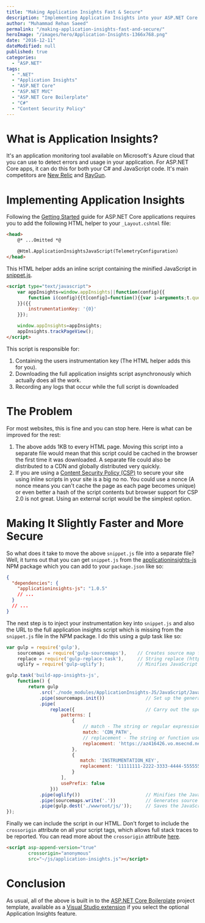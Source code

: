 ```yaml
---
title: "Making Application Insights Fast & Secure"
description: "Implementing Application Insights into your ASP.NET Core application with performance and security as a top priority in this advanced scenario."
author: "Muhammad Rehan Saeed"
permalink: "/making-application-insights-fast-and-secure/"
heroImage: "/images/hero/Application-Insights-1366x768.png"
date: "2016-12-11"
dateModified: null
published: true
categories:
  - "ASP.NET"
tags:
  - ".NET"
  - "Application Insights"
  - "ASP.NET Core"
  - "ASP.NET MVC"
  - "ASP.NET Core Boilerplate"
  - "C#"
  - "Content Security Policy"
---
```


# What is Application Insights?

It's an application monitoring tool available on Microsoft's Azure cloud that you can use to detect errors and usage in your application. For ASP.NET Core apps, it can do this for both your C# and JavaScript code. It's main competitors are [New Relic](https://newrelic.com/) and [RayGun](https://raygun.com/).

# Implementing Application Insights

Following the [Getting Started](https://github.com/Microsoft/ApplicationInsights-aspnetcore/wiki/Getting-Started) guide for ASP.NET Core applications requires you to add the following HTML helper to your `_Layout.cshtml` file:

```html
<head>
    @* ...Omitted *@

    @Html.ApplicationInsightsJavaScript(TelemetryConfiguration) 
</head>
```

This HTML helper adds an inline script containing the minified JavaScript in [snippet.js](https://github.com/Microsoft/ApplicationInsights-JS/blob/master/JavaScript/JavaScriptSDK/snippet.js).

```html
<script type="text/javascript">
    var appInsights=window.appInsights||function(config){{
        function i(config){{t[config]=function(){{var i=arguments;t.queue.push(function(){{t[config].apply(t,i)}})}}}}var t={{config:config}},u=document,e=window,o="script",s="AuthenticatedUserContext",h="start",c="stop",l="Track",a=l+"Event",v=l+"Page",y=u.createElement(o),r,f;y.src=config.url||"https://az416426.vo.msecnd.net/scripts/a/ai.0.js";u.getElementsByTagName(o)[0].parentNode.appendChild(y);try{{t.cookie=u.cookie}}catch(p){{}}for(t.queue=[],t.version="1.0",r=["Event","Exception","Metric","PageView","Trace","Dependency"];r.length;)i("track"+r.pop());return i("set"+s),i("clear"+s),i(h+a),i(c+a),i(h+v),i(c+v),i("flush"),config.disableExceptionTracking||(r="onerror",i("_"+r),f=e[r],e[r]=function(config,i,u,e,o){{var s=f&amp;&amp;f(config,i,u,e,o);return s!==!0&amp;&amp;t["_"+r](config,i,u,e,o),s}}),t
    }}({{
        instrumentationKey: '{0}'
    }});

    window.appInsights=appInsights;
    appInsights.trackPageView();
</script>
```

This script is responsible for:

1. Containing the users instrumentation key (The HTML helper adds this for you).
2. Downloading the full application insights script asynchronously which actually does all the work.
3. Recording any logs that occur while the full script is downloaded

# The Problem

For most websites, this is fine and you can stop here. Here is what can be improved for the rest:

1. The above adds 1KB to every HTML page. Moving this script into a separate file would mean that this script could be cached in the browser the first time it was downloaded. A separate file could also be distributed to a CDN and globally distributed very quickly.
2. If you are using a [Content Security Policy (CSP)](/content-security-policy-for-asp-net-mvc/) to secure your site using inline scripts in your site is a big no no. You could use a nonce (A nonce means you can't cache the page as each page becomes unique) or even better a hash of the script contents but browser support for CSP 2.0 is not great. Using an external script would be the simplest option.

# Making It Slightly Faster and More Secure

So what does it take to move the above `snippet.js` file into a separate file? Well, it turns out that you can get `snippet.js` from the [applicationinsights-js](https://www.npmjs.com/package/applicationinsights-js) NPM package which you can add to your `package.json` like so:

```json
{
  "dependencies": {
    "applicationinsights-js": "1.0.5"
    // ...
  }
  // ...
}
```

The next step is to inject your instrumentation key into `snippet.js` and also the URL to the full application insights script which is missing from the `snippet.js` file in the NPM package. I do this using a gulp task like so:

```js
var gulp = require('gulp'),
    sourcemaps = require('gulp-sourcemaps'),    // Creates source map files (https://www.npmjs.com/package/gulp-sourcemaps/)
    replace = require('gulp-replace-task'),     // String replace (https://www.npmjs.com/package/gulp-replace-task/)
    uglify = require('gulp-uglify');            // Minifies JavaScript (https://www.npmjs.com/package/gulp-uglify/)

gulp.task('build-app-insights-js',
    function() {
        return gulp
            .src('./node_modules/ApplicationInsights-JS/JavaScript/JavaScriptSDK/snippet.js')
            .pipe(sourcemaps.init())               // Set up the generation of .map source files for the JavaScript.
            .pipe(
                replace({                          // Carry out the specified find and replace.
                    patterns: [
                        {
                            // match - The string or regular expression to find.
                            match: 'CDN_PATH',
                            // replacement - The string or function used to make the replacement.
                            replacement: 'https://az416426.vo.msecnd.net/scripts/a/ai.0.js'
                        },
                        {
                           match: 'INSTRUMENTATION_KEY',
                           replacement: '11111111-2222-3333-4444-555555555555'
                        }
                    ],
                    usePrefix: false
                }))
            .pipe(uglify())                        // Minifies the JavaScript.
            .pipe(sourcemaps.write('.'))           // Generates source .map files for the JavaScript.
            .pipe(gulp.dest('./wwwroot/js/'));     // Saves the JavaScript file to the specified destination path.
});
```

Finally we can include the script in our HTML. Don't forget to include the `crossorigin` attribute on all your script tags, which allows full stack traces to be reported. You can read more about the `crossorigin` attribute [here](https://raygun.com/blog/2015/05/fixing-script-errors/).

```html
<script asp-append-version="true"
        crossorigin="anonymous"
        src="~/js/application-insights.js"></script>
```

# Conclusion

As usual, all of the above is built in to the [ASP.NET Core Boilerplate](https://github.com/ASP-NET-MVC-Boilerplate/Templates) project template, available as a [Visual Studio extension](https://visualstudiogallery.msdn.microsoft.com/6cf50a48-fc1e-4eaf-9e82-0b2a6705ca7d) if you select the optional Application Insights feature.
